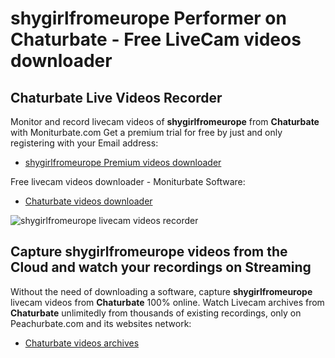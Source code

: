 # shygirlfromeurope Performer on Chaturbate - Free LiveCam videos downloader

## Chaturbate Live Videos Recorder

Monitor and record livecam videos of **shygirlfromeurope** from **Chaturbate** with Moniturbate.com
Get a premium trial for free by just and only registering with your Email address:
* [shygirlfromeurope Premium videos downloader](https://moniturbate.com/request-demo-licence-key.html)

Free livecam videos downloader - Moniturbate Software:
* [Chaturbate videos downloader](https://moniturbate.com/moniturbate-download-software.html)

![shygirlfromeurope livecam videos recorder](https://peachurnet.com/templates/moniturbate-software.png)


## Capture shygirlfromeurope videos from the Cloud and watch your recordings on Streaming

Without the need of downloading a software, capture **shygirlfromeurope** livecam videos from **Chaturbate** 100% online.
Watch Livecam archives from **Chaturbate** unlimitedly from thousands of existing recordings, only on Peachurbate.com and its websites network:
* [Chaturbate videos archives](https://peachurnet.com/)